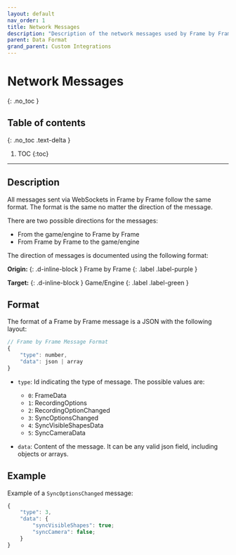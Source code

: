 ```yaml
---
layout: default
nav_order: 1
title: Network Messages
description: "Description of the network messages used by Frame by Frame"
parent: Data Format
grand_parent: Custom Integrations
---
```


# Network Messages
{: .no_toc }

## Table of contents
{: .no_toc .text-delta }

1. TOC
{:toc}

---

## Description
All messages sent via WebSockets in Frame by Frame follow the same format. The format is the same no matter the direction of the message.

There are two possible directions for the messages:
- From the game/engine to Frame by Frame
- From Frame by Frame to the game/engine

The direction of messages is documented using the following format:

**Origin:**
{: .d-inline-block }
Frame by Frame
{: .label .label-purple  }

**Target:**
{: .d-inline-block }
Game/Engine
{: .label .label-green }

## Format
The format of a Frame by Frame message is a JSON with the following layout:
```js
// Frame by Frame Message Format
{
    "type": number,
    "data": json | array
}
```

- `type`: Id indicating the type of message. The possible values are:
    - `0`: FrameData
    - `1`: RecordingOptions
    - `2`: RecordingOptionChanged
    - `3`: SyncOptionsChanged
    - `4`: SyncVisibleShapesData
    - `5`: SyncCameraData

- `data`: Content of the message. It can be any valid json field, including objects or arrays.

## Example

Example of a `SyncOptionsChanged` message:

```js
{
    "type": 3,
    "data": {
        "syncVisibleShapes": true;
        "syncCamera": false;
    }
}
```
